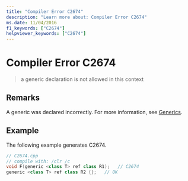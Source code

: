 ```yaml
---
title: "Compiler Error C2674"
description: "Learn more about: Compiler Error C2674"
ms.date: 11/04/2016
f1_keywords: ["C2674"]
helpviewer_keywords: ["C2674"]
---
```

# Compiler Error C2674

> a generic declaration is not allowed in this context

## Remarks

A generic was declared incorrectly. For more information, see [Generics](../../extensions/generics-cpp-component-extensions.md).

## Example

The following example generates C2674.

```cpp
// C2674.cpp
// compile with: /clr /c
void F(generic <class T> ref class R1);   // C2674
generic <class T> ref class R2 {};   // OK
```

